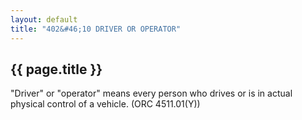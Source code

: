 ```yaml
---
layout: default 
title: "402&#46;10 DRIVER OR OPERATOR"
---
```


{{ page.title }}
----------------

"Driver" or "operator" means every person who drives or is in actual
physical control of a vehicle. (ORC 4511.01(Y))
